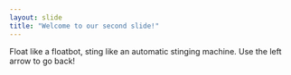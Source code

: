 ```yaml
---
layout: slide
title: "Welcome to our second slide!"
---
```

Float like a floatbot, sting like an automatic stinging machine.
Use the left arrow to go back!
